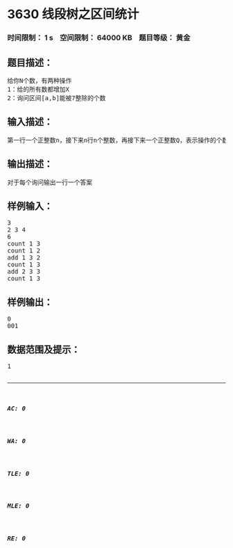 # 3630 线段树之区间统计   
### 时间限制： 1 s&nbsp;&nbsp;&nbsp;&nbsp;空间限制： 64000 KB&nbsp;&nbsp;&nbsp;&nbsp;题目等级： 黄金  
## 题目描述：  

<pre>
给你N个数，有两种操作  
1：给的所有数都增加X  
2：询问区间[a,b]能被7整除的个数
</pre>
  
  
## 输入描述：  

<pre>
第一行一个正整数n，接下来n行n个整数，再接下来一个正整数Q，表示操作的个数. 接下来Q行每行若干个整数。如果第一个数是add，后接3个正整数a,b,X，表示在区间[a,b]内每个数增加X,如果是count，表示统计区间[a,b]能被7整除的个数
</pre>
  
  
## 输出描述：  

<pre>
对于每个询问输出一行一个答案
</pre>
  
  
## 样例输入：  

<pre>
3 
2 3 4
6
count 1 3
count 1 2
add 1 3 2
count 1 3
add 2 3 3
count 1 3
</pre>
  
  
## 样例输出：  

<pre>
0  
001
</pre>
  
  
## 数据范围及提示：  

<pre>
1<N<100000  
1<Q<100000
</pre>
  
  
***  

##### AC: 0  
##### WA: 0  
##### TLE: 0  
##### MLE: 0  
##### RE: 0  
